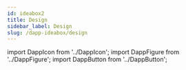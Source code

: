 ```yaml
---
id: ideabox2
title: Design
sidebar_label: Design
slug: /dapp-ideabox/design
---
```


import DappIcon from '../DappIcon';
import DappFigure from '../DappFigure';
import DappButton from '../DappButton';

